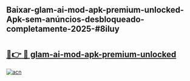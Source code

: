 ## Baixar-glam-ai-mod-apk-premium-unlocked-Apk-sem-anúncios-desbloqueado-completamente-2025-#8iluy

# <h2><a href="https://ainizakaria.my?title=glam-ai-mod-apk-premium-unlocked&ref=22M">🔗👉 🔴 glam-ai-mod-apk-premium-unlocked</a></h2>

[![acn](https://github.com/user-attachments/assets/0f9c940e-d8b0-45ae-aac7-cd30a18b3e1c)](https://ainizakaria.my?title=glam-ai-mod-apk-premium-unlocked&ref=22M)

